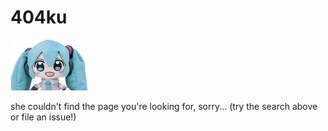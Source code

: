 # 404ku

![](en/assets/images/miku.png)

she couldn't find the page you're looking for, sorry... (try the search above or file an issue!)